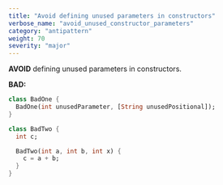 ```yaml
---
title: "Avoid defining unused parameters in constructors"
verbose_name: "avoid_unused_constructor_parameters"
category: "antipattern"
weight: 70
severity: "major"
---
```

**AVOID** defining unused parameters in constructors.

**BAD:**
```dart
class BadOne {
  BadOne(int unusedParameter, [String unusedPositional]);
}

class BadTwo {
  int c;

  BadTwo(int a, int b, int x) {
    c = a + b;
  }
}
```


